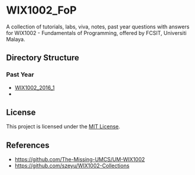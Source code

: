 # WIX1002_FoP
A collection of tutorials, labs, viva, notes, past year questions with answers for WIX1002 - Fundamentals of Programming, offered by FCSIT, Universiti Malaya.

## Directory Structure
### Past Year
* [WIX1002_2016_1](src/Past_Year/WIX1002_2016_1)
* 

## License
This project is licensed under the [MIT License](LICENSE).

## References
* https://github.com/The-Missing-UMCS/UM-WIX1002
* https://github.com/szeyu/WIX1002-Collections
